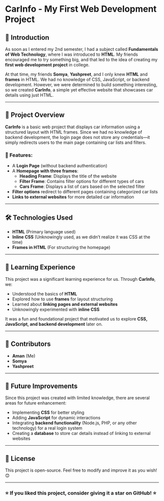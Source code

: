 # CarInfo - My First Web Development Project

## 📌 Introduction
As soon as I entered my 2nd semester, I had a subject called **Fundamentals of Web Technology**, where I was introduced to **HTML**. My friends encouraged me to try something big, and that led to the idea of creating my **first web development project** in college.

At that time, my friends **Somya**, **Yashpreet**, and I only knew **HTML** and **frames** in HTML. We had no knowledge of CSS, JavaScript, or backend development. However, we were determined to build something interesting, so we created **CarInfo**, a simple yet effective website that showcases car details using just HTML.

---

## 🚀 Project Overview
**CarInfo** is a basic web project that displays car information using a structured layout with HTML frames. Since we had no knowledge of backend development, the login page does not store any credentials—it simply redirects users to the main page containing car lists and filters.

### 🔹 Features:
- A **Login Page** (without backend authentication)
- A **Homepage with three frames**:
  - **Heading Frame**: Displays the title of the website
  - **Filter Frame**: Contains filter options for different types of cars
  - **Cars Frame**: Displays a list of cars based on the selected filter
- **Filter options** redirect to different pages containing categorized car lists
- **Links to external websites** for more detailed car information

---

## 🛠️ Technologies Used
- **HTML** (Primary language used)
- **Inline CSS** (Unknowingly used, as we didn’t realize it was CSS at the time)
- **Frames in HTML** (For structuring the homepage)

---

## 🎯 Learning Experience
This project was a significant learning experience for us. Through **CarInfo**, we:
- Understood the basics of **HTML**
- Explored how to use **frames** for layout structuring
- Learned about **linking pages and external websites**
- Unknowingly experimented with **inline CSS**

It was a fun and foundational project that motivated us to explore **CSS, JavaScript, and backend development** later on.

---

## 👥 Contributors
- **Aman** (Me)
- **Somya**
- **Yashpreet**

---

## 🔗 Future Improvements
Since this project was created with limited knowledge, there are several areas for future enhancement:
- Implementing **CSS** for better styling
- Adding **JavaScript** for dynamic interactions
- Integrating **backend functionality** (Node.js, PHP, or any other technology) for a real login system
- Creating a **database** to store car details instead of linking to external websites

---

## 📜 License
This project is open-source. Feel free to modify and improve it as you wish! 😊

---

### ⭐ If you liked this project, consider giving it a star on GitHub! ⭐

